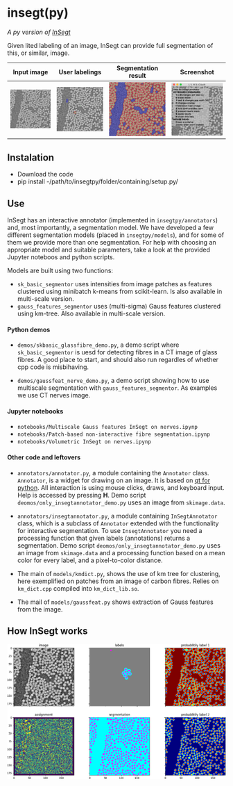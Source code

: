 # insegt(py)

*A py version of [InSegt](https://github.com/vedranaa/InSegt)*

Given lited labeling of an image, InSegt can provide full segmentation of this, or similar, image.

Input image | User labelings | Segmentation result | Screenshot
:---:|:---:|:---:|:---:
<img src="screenshots/glass/gray.png" width = "200">  |  <img src="screenshots/glass/annotations_overlay.png" width = "200"> | <img src="screenshots/glass/segmentations_overlay.png" width = "200"> | <img src="screenshots/glass/screenshot.png" width = "200">


## Instalation
* Download the code
* pip install -/path/to/insegtpy/folder/containing/setup.py/


## Use

InSegt has an interactive annotator (implemented in `insegtpy/annotators`) and, most importantly, a segmentation model. We have developed a few different segmentation models (placed in `insegtpy/models`), and for some of them we provide more than one segmentation. For help with choosing an appropriate model and suitable parameters, take a look at the provided Jupyter noteboos and python scripts. 

Models are built using two functions: 
- `sk_basic_segmentor` uses intensities from image patches as features clustered using minibatch k-means from scikit-learn. Is also available in multi-scale version.
- `gauss_features_segmentor` uses (multi-sigma) Gauss features clustered using km-tree. Also available in multi-scale version.

#### Python demos

* `demos/skbasic_glassfibre_demo.py`, a demo script where `sk_basic_segmentor` is uesd for detecting fibres in a CT image of glass fibres. A good place to start, and should also run regardles of whether cpp code is misbihaving. 

* `demos/gaussfeat_nerve_demo.py`, a demo script showing how to use multiscale segmentation with `gauss_features_segmentor`. As examples we use CT nerves image. 

#### Jupyter notebooks

* `notebooks/Multiscale Gauss features InSegt on nerves.ipynp`
* `notebooks/Patch-based non-interactive fibre segmentation.ipynp`
* `notebooks/Volumetric InSegt on nerves.ipynp`

#### Other code and leftovers

* `annotators/annotator.py`, a module containing the `Annotator` class. `Annotator`, is a widget for drawing on an image. It is based on [qt for python](https://doc.qt.io/qtforpython/). All interaction is using mouse clicks, draws, and keyboard input. Help is accessed by pressing **H**.  Demo script `deomos/only_insegtannotator_demo.py` uses an image from `skimage.data`.

* `annotators/insegtannotator.py`, a module containing `InSegtAnnotator` class, which is a subclass of `Annotator` extended with the functionality for interactive segmentation. To use `InsegtAnnotator` you need a processing function that given labels (annotations) returns a  segmentation.  Demo script `deomos/only_insegtannotator_demo.py` uses an image from `skimage.data` and a processing function based on a mean color for every label, and a pixel-to-color distance.

* The main of `models/kmdict.py`, shows the use of km tree for clustering, here exemplified on patches from an image of carbon fibres. Relies on `km_dict.cpp` compiled into `km_dict_lib.so`.

* The mail of `models/gaussfeat.py` shows extraction of Gauss features from the image.

## How InSegt works

<div align="center"><img src="screenshots/demo_insegtbasic_explained.png" width = "750"></div>
